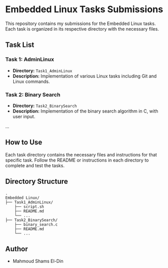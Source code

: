 # Embedded Linux Tasks Submissions

This repository contains my submissions for the Embedded Linux tasks. Each task is organized in its respective directory with the necessary files.

## Task List

### Task 1: AdminLinux

- **Directory:** `Task1_AdminLinux`
- **Description:** Implementation of various Linux tasks including Git and Linux commands.

### Task 2: Binary Search

- **Directory:** `Task2_BinarySearch`
- **Description:** Implementation of the binary search algorithm in C, with user input.

...

## How to Use

Each task directory contains the necessary files and instructions for that specific task. Follow the README or instructions in each directory to complete and test the tasks.

## Directory Structure

```
.
Embedded Linux/
├── Task1_AdminLinux/
    ├── script.sh
    ├── README.md         
    └── ...
├── Task2_BinarySearch/
    ├── binary_search.c
    ├── README.md         
    └── ...
```

## Author

- Mahmoud Shams El-Din
